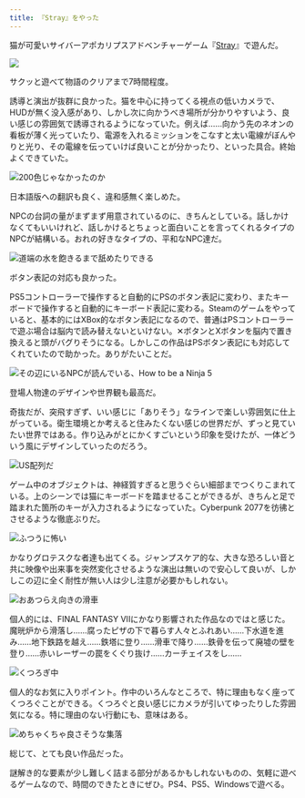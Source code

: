 ```yaml
---
title: 『Stray』をやった
---
```

猫が可愛いサイバーアポカリプスアドベンチャーゲーム『[Stray](https://store.steampowered.com/app/1332010/Stray/?l=japanese)』で遊んだ。

![](https://lh3.googleusercontent.com/0_cGQ7k3iJ1ocXVjXw6H3iS_heXGTIauyvxipL9Nt3mcC2H-1hXjTsWicr0S6SjzJLT9A8Av280HXYedG7B8YIj_N2yF0L4vi3zaeJ12ncGXZ7Jn68VhF8CqdwC9YPq6o6nH3a46d1wGbf5yuADeOzc)

サクッと遊べて物語のクリアまで7時間程度。

誘導と演出が抜群に良かった。猫を中心に持ってくる視点の低いカメラで、HUDが無く没入感があり、しかし次に向かうべき場所が分かりやすいよう、良い感じの雰囲気で誘導されるようになっていた。例えば……向かう先のネオンの看板が薄く光っていたり、電源を入れるミッションをこなすと太い電線がぼんやりと光り、その電線を伝っていけば良いことが分かったり、といった具合。終始よくできていた。

![](https://lh5.googleusercontent.com/B3ZylNNM8C9Y99cwGa3CJjVMy2osbQFYObzLuCBbnF7u5m4N4EwGdGz-fLTHBbhjwZRYQ18qbmi5FU_ImATbGa5JZuRaEHO71UYMnHmqePw6yGwVjKg4b5D2811RtlFI4OuHi3Bs2fM8biTfY3zaP0g "200色じゃなかったのか")

日本語版への翻訳も良く、違和感無く楽しめた。

NPCの台詞の量がまずまず用意されているのに、きちんとしている。話しかけなくてもいいけれど、話しかけるとちょっと面白いことを言ってくれるタイプのNPCが結構いる。おれの好きなタイプの、平和なNPC達だ。

![](https://lh4.googleusercontent.com/vTJDFgIPr2YZdfcuKUSSSSqfLY6YnHuZDuN1SIcmZ8yIQ7CPCM9f5FpgYchKLB0T7pKgsKBw1JfvX0DZIWuyjK8-SNIxiCljVdSh7N20SQIcV4uuZwJe5GoDcK8BJJKOXu0MIc_3LP8ongtmIvRpBw0 "道端の水を飽きるまで舐めたりできる")

ボタン表記の対応も良かった。

PS5コントローラーで操作すると自動的にPSのボタン表記に変わり、またキーボードで操作すると自動的にキーボード表記に変わる。Steamのゲームをやっていると、基本的にはXBox的なボタン表記になるので、普通はPSコントローラーで遊ぶ場合は脳内で読み替えないといけない。✕ボタンとXボタンを脳内で置き換えると頭がバグりそうになる。しかしこの作品はPSボタン表記にも対応してくれていたので助かった。ありがたいことだ。

![](https://lh5.googleusercontent.com/F1uQQ-5M-GK8Lz2FTFTtg-XHI1lpUe1hreEIyNb23YuozXQuxF8YlRWnDg_lUAa_j7A2dN29db1-TdLdrF6NvdGqRDD91lEgM82SKsYSuIDz0J4p-RqwBWrMnc6uyBGI2W2e5pSkuP5llgPQ7qSxkrI "その辺にいるNPCが読んでいる、How to be a Ninja 5")

登場人物達のデザインや世界観も最高だ。

奇抜だが、突飛すぎず、いい感じに「ありそう」なラインで楽しい雰囲気に仕上がっている。衛生環境とか考えると住みたくない感じの世界だが、ずっと見ていたい世界ではある。作り込みがとにかくすごいという印象を受けたが、一体どういう風にデザインしていったのだろう。

![](https://lh6.googleusercontent.com/kdPwej4NAifSaf6AQyCYhf46RRYlSLGmSPCqNoT7vp_mQJiitYR7qPqwk9MUP6eqQweqOAN1sIdP_y2-az9w9ifBAxeGqR4XekxWoxiaPoQmqh3gTasqpCs6LuuRbmXRGJTnp_NdCxq2AU5jbIlnl-A "US配列だ")

ゲーム中のオブジェクトは、神経質すぎると思うぐらい細部までつくりこまれている。上のシーンでは猫にキーボードを踏ませることができるが、きちんと足で踏まれた箇所のキーが入力されるようになっていた。Cyberpunk 2077を彷彿とさせるような徹底ぶりだ。

![](https://lh5.googleusercontent.com/mx4zqBqMd-p-w9WvMr9drJF2__n2KpQVuliDJ0Wq_Cwit9h0Ivz00zfc2tat4Kiirj7wx2sXkdQebu2uLCLAvn-_hopHlA4ptxWzwD6vx-2JheEn_WSQ9MTHTkbFeouw_ReWTSbG62c2TvcDK7W_hw8 "ふつうに怖い")

かなりグロテスクな者達も出てくる。ジャンプスケア的な、大きな恐ろしい音と共に映像や出来事を突然変化させるような演出は無いので安心して良いが、しかしこの辺に全く耐性が無い人は少し注意が必要かもしれない。

![](https://lh4.googleusercontent.com/3OAexrKpEYiA7OGt6Rnhh2NiLNmspy5N0X7NyP_LDegaqkLvqNrOD2i-jPwMAZwG_g5CM9C9wce2dK2DRmqPoqzMdJrKItWM52agE3ursn82uofAJVAjjKCkSGBmj933dGlPvkGoHHUHajeo8ZkiZVI "おあつらえ向きの滑車")

個人的には、FINAL FANTASY VIIにかなり影響された作品なのではと感じた。魔晄炉から滑落し……腐ったピザの下で暮らす人々とふれあい……下水道を進み……地下鉄路を越え……鉄塔に登り……滑車で降り……鉄骨を伝って廃墟の壁を登り……赤いレーザーの罠をくぐり抜け……カーチェイスをし……

![](https://lh3.googleusercontent.com/ZZxFY8JxkkRr9krzJ6yVqRq3giaFWdg81mSxnIrLBIpa3Qkkowm4uQUA58xGMY6HwqE0Z7zMbpU4rg1KmBXpG3lUHmlcZmXm8ej4x8-sheAX-ez89k8a2erCXPV1uLA9Lx8U0BX8Od4IrDvO_ST79UM "くつろぎ中")

個人的なお気に入りポイント。作中のいろんなところで、特に理由もなく座ってくつろぐことができる。くつろぐと良い感じにカメラが引いてゆったりした雰囲気になる。特に理由のない行動にも、意味はある。

![](https://lh3.googleusercontent.com/70kHfmFs7lo9qkekOudXeFGWgHQsS3p4TclanICwsWnhs5Z6k9y8bz586-XnSrK8fKBk5e4xIPEodQWn2eYHUywGeBmJD2XCgxWZZpRfEnM2DJYLOrhYASkXMcPZGMqqGwUy7_lW9DKYdsJTakWwyao "めちゃくちゃ良さそうな集落")

総じて、とても良い作品だった。

謎解き的な要素が少し難しく詰まる部分があるかもしれないものの、気軽に遊べるゲームなので、時間のできたときにぜひ。PS4、PS5、Windowsで遊べる。
